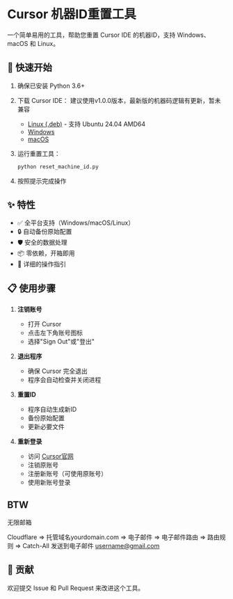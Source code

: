 # Cursor 机器ID重置工具

一个简单易用的工具，帮助您重置 Cursor IDE 的机器ID，支持 Windows、macOS 和 Linux。

## 🚀 快速开始

1. 确保已安装 Python 3.6+
2. 下载 Cursor IDE：
   建议使用v1.0.0版本，最新版的机器码逻辑有更新，暂未兼容
   
   - [Linux (.deb)](https://github.com/adysec/cursor/releases/latest) - 支持 Ubuntu 24.04 AMD64
   - [Windows](https://cursor.com)
   - [macOS](https://cursor.com)
4. 运行重置工具：
   ```bash
   python reset_machine_id.py
   ```
5. 按照提示完成操作

## ✨ 特性

- ✅ 全平台支持（Windows/macOS/Linux）
- 🔒 自动备份原始配置
- 🛡️ 安全的数据处理
- 📦 零依赖，开箱即用
- 📝 详细的操作指引

## 📋 使用步骤

1. **注销账号**
   - 打开 Cursor
   - 点击左下角账号图标
   - 选择"Sign Out"或"登出"

2. **退出程序**
   - 确保 Cursor 完全退出
   - 程序会自动检查并关闭进程

3. **重置ID**
   - 程序自动生成新ID
   - 备份原始配置
   - 更新必要文件

4. **重新登录**
   - 访问 [Cursor官网](https://cursor.com)
   - 注销原账号
   - 注册新账号（可使用原账号）
   - 使用新账号登录

## BTW

无限邮箱

Cloudflare => 托管域名yourdomain.com => 电子邮件 => 电子邮件路由 => 路由规则 => Catch-All 发送到电子邮件 username@gmail.com




## 🤝 贡献

欢迎提交 Issue 和 Pull Request 来改进这个工具。 
